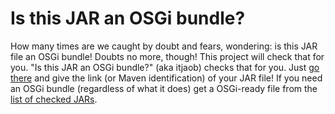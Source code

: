 # Is this JAR an OSGi bundle?

How many times are we caught by doubt and fears, wondering: is this JAR file an OSGi bundle! Doubts no more, though! This project will check that for you. "Is this JAR an OSGi bundle?" (aka itjaob) checks that for you. Just [go there](http://itjaob.glitch.me/)  and give the link (or Maven identification) of your JAR file! If you need an OSGi bundle (regardless of what it does) get a OSGi-ready file from the [list of checked JARs](http://itjaob.glitch.me/all).

